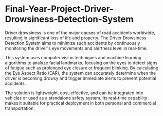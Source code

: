 # Final-Year-Project-Driver-Drowsiness-Detection-System
Driver drowsiness is one of the major causes of road accidents worldwide, resulting in significant loss of life and property. The Driver Drowsiness Detection System aims to minimize such accidents by continuously monitoring the driver's eye movements and alertness level in real-time.

This system uses computer vision techniques and machine learning algorithms to analyze facial landmarks, focusing on the eyes to detect signs of fatigue such as prolonged eye closure or frequent blinking. By calculating the Eye Aspect Ratio (EAR), the system can accurately determine when the driver is becoming drowsy and trigger immediate alerts to prevent potential accidents.

The solution is lightweight, cost-effective, and can be integrated into vehicles or used as a standalone safety system. Its real-time capability makes it suitable for practical deployment in both personal and commercial transportation.
